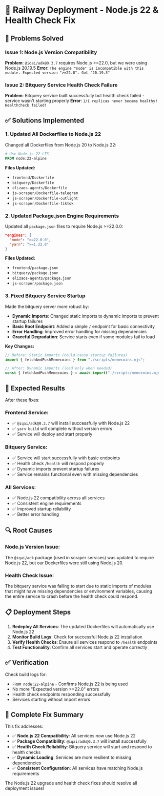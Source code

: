 # 🚀 Railway Deployment - Node.js 22 & Health Check Fix

## 🎯 **Problems Solved**

### **Issue 1: Node.js Version Compatibility**
**Problem**: `@iqai/adk@0.3.7` requires Node.js >=22.0, but we were using Node.js 20.19.5
**Error**: `The engine "node" is incompatible with this module. Expected version ">=22.0". Got "20.19.5"`

### **Issue 2: Bitquery Service Health Check Failure**
**Problem**: Bitquery service built successfully but health check failed - service wasn't starting properly
**Error**: `1/1 replicas never became healthy! Healthcheck failed!`

## ✅ **Solutions Implemented**

### **1. Updated All Dockerfiles to Node.js 22**

Changed all Dockerfiles from Node.js 20 to Node.js 22:

```dockerfile
# Use Node.js 22 LTS
FROM node:22-alpine
```

**Files Updated:**
- `frontend/Dockerfile`
- `bitquery/Dockerfile`
- `elizaos-agents/Dockerfile`
- `js-scraper/Dockerfile-telegram`
- `js-scraper/Dockerfile-outlight`
- `js-scraper/Dockerfile-tiktok`

### **2. Updated Package.json Engine Requirements**

Updated all `package.json` files to require Node.js >=22.0.0:

```json
"engines": {
  "node": ">=22.0.0",
  "yarn": ">=1.22.0"
}
```

**Files Updated:**
- `frontend/package.json`
- `bitquery/package.json`
- `elizaos-agents/package.json`
- `js-scraper/package.json`

### **3. Fixed Bitquery Service Startup**

Made the bitquery server more robust by:

- **Dynamic Imports**: Changed static imports to dynamic imports to prevent startup failures
- **Basic Root Endpoint**: Added a simple `/` endpoint for basic connectivity
- **Error Handling**: Improved error handling for missing dependencies
- **Graceful Degradation**: Service starts even if some modules fail to load

**Key Changes:**
```javascript
// Before: Static imports (could cause startup failures)
import { fetchAndPushMemecoins } from "./scripts/memecoins.mjs";

// After: Dynamic imports (load only when needed)
const { fetchAndPushMemecoins } = await import("./scripts/memecoins.mjs");
```

## 🚀 **Expected Results**

After these fixes:

### **Frontend Service:**
- ✅ `@iqai/adk@0.3.7` will install successfully with Node.js 22
- ✅ `yarn build` will complete without version errors
- ✅ Service will deploy and start properly

### **Bitquery Service:**
- ✅ Service will start successfully with basic endpoints
- ✅ Health check `/health` will respond properly
- ✅ Dynamic imports prevent startup failures
- ✅ Service remains functional even with missing dependencies

### **All Services:**
- ✅ Node.js 22 compatibility across all services
- ✅ Consistent engine requirements
- ✅ Improved startup reliability
- ✅ Better error handling

## 🔍 **Root Causes**

### **Node.js Version Issue:**
The `@iqai/adk` package (used in scraper services) was updated to require Node.js 22, but our Dockerfiles were still using Node.js 20.

### **Health Check Issue:**
The bitquery service was failing to start due to static imports of modules that might have missing dependencies or environment variables, causing the entire service to crash before the health check could respond.

## 📋 **Deployment Steps**

1. **Redeploy All Services**: The updated Dockerfiles will automatically use Node.js 22
2. **Monitor Build Logs**: Check for successful Node.js 22 installation
3. **Verify Health Checks**: Ensure all services respond to `/health` endpoints
4. **Test Functionality**: Confirm all services start and operate correctly

## ✅ **Verification**

Check build logs for:
- `FROM node:22-alpine` - Confirms Node.js 22 is being used
- No more "Expected version >=22.0" errors
- Health check endpoints responding successfully
- Services starting without import errors

## 🎯 **Complete Fix Summary**

This fix addresses:
- ✅ **Node.js 22 Compatibility**: All services now use Node.js 22
- ✅ **Package Compatibility**: `@iqai/adk@0.3.7` will install successfully
- ✅ **Health Check Reliability**: Bitquery service will start and respond to health checks
- ✅ **Dynamic Loading**: Services are more resilient to missing dependencies
- ✅ **Consistent Configuration**: All services have matching Node.js requirements

The Node.js 22 upgrade and health check fixes should resolve all deployment issues!
